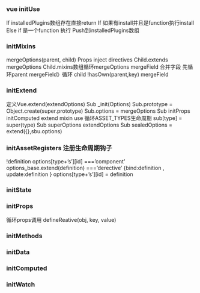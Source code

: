 
### vue initUse
If installedPlugins数组存在直接return
If 如果有install并且是function执行install 
Else if 是一个function 执行
Push到installedPlugins数组

### initMixins
mergeOptions(parent, child)
Props inject directives
Child.extends mergeOptions
Child.mixins数组循环mergeOptions
mergeField 合并字段 先循环parent mergeField》循环 child !hasOwn(parent,key) mergeField

### initExtend
定义Vue.extend(extendOptions)
Sub _init(Options)
Sub.prototype = Object.create(super.prototype)
Sub.options = mergeOptions
Sub initProps initComputed extend mixin use
循环ASSET_TYPES生命周期 sub[type] = super(type)
Sub superOptions extendOptions 
Sub sealedOptions = extend({},sbu.options) 

### initAssetRegisters 注册生命周期钩子
!definition options[type+’s’][id]
===’component’ options_base.extend(definition)
===’derective’ {bind:definition , update:definition }
options[type+’s’][id] = definition 

### initState
### initProps
循环props调用 defineReative(obj, key, value)
### initMethods
### initData
### initComputed
### initWatch
